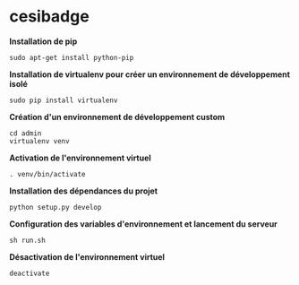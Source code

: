 # cesibadge

**Installation de pip**
```
sudo apt-get install python-pip
```

**Installation de virtualenv pour créer un environnement de développement isolé**
```
sudo pip install virtualenv
```

**Création d'un environnement de développement custom**
```
cd admin
virtualenv venv
```

**Activation de l'environnement virtuel**
```
. venv/bin/activate
```

**Installation des dépendances du projet**
```
python setup.py develop
```

**Configuration des variables d'environnement et lancement du serveur**
```
sh run.sh
```

**Désactivation de l'environnement virtuel**
```
deactivate
```
